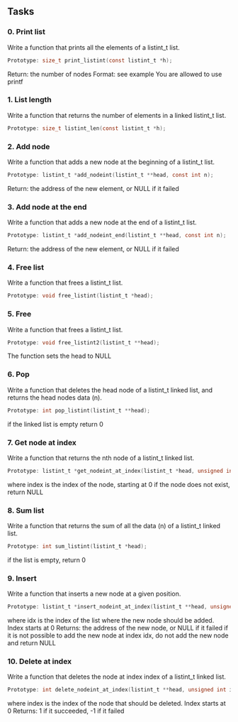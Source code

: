 ## Tasks
### 0. Print list
Write a function that prints all the elements of a listint_t list.
````c
Prototype: size_t print_listint(const listint_t *h);
````
Return: the number of nodes
Format: see example
You are allowed to use printf
### 1. List length
Write a function that returns the number of elements in a linked listint_t list.
````c
Prototype: size_t listint_len(const listint_t *h);
````
### 2. Add node
Write a function that adds a new node at the beginning of a listint_t list.
````c
Prototype: listint_t *add_nodeint(listint_t **head, const int n);
````
Return: the address of the new element, or NULL if it failed
### 3. Add node at the end
Write a function that adds a new node at the end of a listint_t list.
````c
Prototype: listint_t *add_nodeint_end(listint_t **head, const int n);
````
Return: the address of the new element, or NULL if it failed
### 4. Free list
Write a function that frees a listint_t list.
````c
Prototype: void free_listint(listint_t *head);
````
### 5. Free
Write a function that frees a listint_t list.
````c
Prototype: void free_listint2(listint_t **head);
````
The function sets the head to NULL
### 6. Pop
Write a function that deletes the head node of a listint_t linked list, and returns the head nodes data (n).
````c
Prototype: int pop_listint(listint_t **head);
````
if the linked list is empty return 0
### 7. Get node at index
Write a function that returns the nth node of a listint_t linked list.
````c
Prototype: listint_t *get_nodeint_at_index(listint_t *head, unsigned int index);
````
where index is the index of the node, starting at 0
if the node does not exist, return NULL
### 8. Sum list
Write a function that returns the sum of all the data (n) of a listint_t linked list.
````c
Prototype: int sum_listint(listint_t *head);
````
if the list is empty, return 0
### 9. Insert
Write a function that inserts a new node at a given position.
````c
Prototype: listint_t *insert_nodeint_at_index(listint_t **head, unsigned int idx, int n);
````
where idx is the index of the list where the new node should be added. Index starts at 0
Returns: the address of the new node, or NULL if it failed
if it is not possible to add the new node at index idx, do not add the new node and return NULL
### 10. Delete at index
Write a function that deletes the node at index index of a listint_t linked list.
````C
Prototype: int delete_nodeint_at_index(listint_t **head, unsigned int index);
````
where index is the index of the node that should be deleted. Index starts at 0
Returns: 1 if it succeeded, -1 if it failed